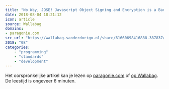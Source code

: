 ```yaml
---
title: "No Way, JOSE! Javascript Object Signing and Encryption is a Bad Standard That Everyone Should Avoid"
date: 2018-08-04 18:21:12
icon: article
source: Wallabag
domains:
- paragonie.com
src_url: "https://wallabag.sanderdorigo.nl/share/61660698416888.38783749"
2018: "08"
categories:
    - "programming"
    - "standards"
    - "development"
---
```

Het oorspronkelijke artikel kan je lezen op [paragonie.com](https://paragonie.com/blog/2017/03/jwt-json-web-tokens-is-bad-standard-that-everyone-should-avoid) of [op Wallabag](https://wallabag.sanderdorigo.nl/share/61660698416888.38783749). De leestijd is ongeveer 6 minuten.